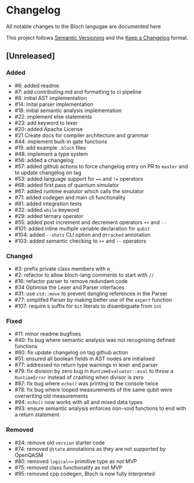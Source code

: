 # Changelog

All notable changes to the Bloch langugae are documented here

This project follows [Semantic Versioning](https://semver.org/) and the [Keep a Changelog](https://keepachangelog.com/en/1.0.0/) format. 

## [Unreleased]
### Added
- #6: added readme
- #7: add contributing.md and formatting to ci pipeline
- #8: initial AST implementation 
- #14: inital parser implementation
- #18: initial semantic analysis implementation 
- #22: implement else statements 
- #23: add keyword to lexer
- #20: added Apache License
- #21 Create docs for compiler architecture and grammar
- #44: implement built-in gate functions
- #19: add example `.bloch` files
- #48: implement a type system
- #56: added a changelog
- #57: added github actions to force changelog entry on PR to `master` and to update changelog on tag
- #53: added language support for `==` and `!=` operators
- #68: added first pass of quantum simulator
- #67: added runtime evalutor which calls the simulator
- #71: added codegen and main cli functionality
- #81: added integration tests
- #32: added `while` keyword
- #29: added ternary operator
- #55: added post increment and decrement operators `++` and `--`
- #101: added inline multiple variable declaration for `qubit`
- #104: added `--shots` CLI option and `@tracked` annotation
- #103: added semantic checking to `++` and `--` operators

### Changed
- #3: prefix private class members with `m_`
- #2: refactor to allow bloch-lang comments to start with `//`
- #16: refactor parser to remove redundant code
- #34 Optimise the Lexer and Parser interfaces 
- #31: use `std::move` to prevent dangling references in the Parser
- #77: simplifed Parser by making better use of the `expect` function
- #107: require `b` suffix for `bit` literals to disambiguate from `int`

### Fixed
- #11: minor readme bugfixes
- #40: fix bug where semantic analysis was not recognising defined functions
- #60: fix update changelog on tag github action
- #51: ensured all boolean fields in AST nodes are initialised
- #77: addressed no return type warnings in lexer and parser
- #79: fix division by zero bug in `RuntimeEvaluator::eval` to throw a `RuntimeError` instead of crashing when divisor is zero
- #87: fix bug where `echo()` was printing to the console twice
- #78: fix bug where looped measurements of the same qubit were overwriting old measurements
- #94: `echo()` now works with all and mixed data types
- #93: ensure semantic analysis enforces non-void functions to end with a return statement

### Removed  
- #24: remove old `version` starter code
- #74: removed `@state` annotations as they are not supported by OpenQASM
- #80: removed `logical<>` primitive type as not MVP
- #75: removed class functionality as not MVP
- #95: removed cpp codegen, Bloch is now fully interpreted












